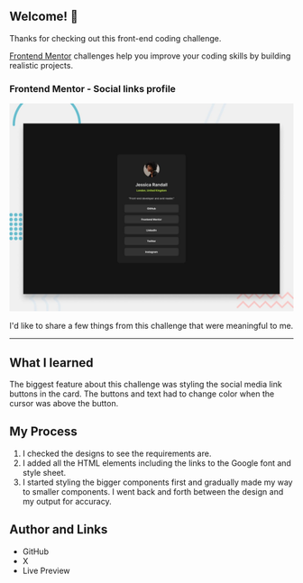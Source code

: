 ## Welcome! 👋

Thanks for checking out this front-end coding challenge.

[Frontend Mentor](https://www.frontendmentor.io) challenges help you improve your coding skills by building realistic projects.


### Frontend Mentor - Social links profile

![Design preview for the Social links profile coding challenge](./design/desktop-preview.jpg)

I'd like to share a few things from this challenge that were meaningful to me.

---
## What I learned

The biggest feature about this challenge was styling the social media link buttons in the card.  The buttons and text had to change color when the cursor was above the button.

## My Process
1. I checked the designs to see the requirements are.
2. I added all the HTML elements including the links to the Google font and style sheet.
3. I started styling the bigger components first and gradually made my way to smaller components.  I went back and forth between the design and my output for accuracy.

## Author and Links
- GitHub
- X
- Live Preview


